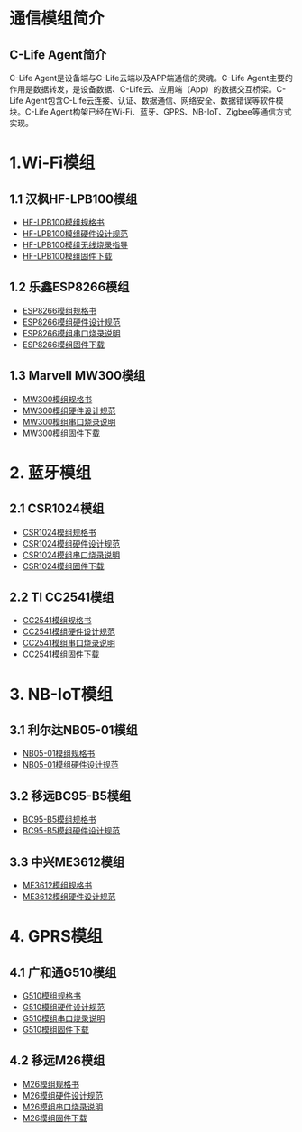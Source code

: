 

# 通信模组简介
## C-Life Agent简介

C-Life Agent是设备端与C-Life云端以及APP端通信的灵魂。C-Life Agent主要的作用是数据转发，是设备数据、C-Life云、应用端（App）的数据交互桥梁。C-Life Agent包含C-Life云连接、认证、数据通信、网络安全、数据错误等软件模块。C-Life Agent构架已经在Wi-Fi、蓝牙、GPRS、NB-IoT、Zigbee等通信方式实现。 



# 1.Wi-Fi模组
## 1.1 汉枫HF-LPB100模组
* [HF-LPB100模组规格书](./assets/mcu/PDF/HF-LPB100用户手册-V1.6.pdf)
* [HF-LPB100模组硬件设计规范](./HF-LPB100_hardware_Design_Spec.html)
* [HF-LPB100模组无线烧录指导](./HF-LPB100_Wireless_download_Spec.html)
* [HF-LPB100模组固件下载]()

## 1.2 乐鑫ESP8266模组
* [ESP8266模组规格书](./assets/mcu/PDF/ESP8266_WiFi模块用户手册V1.0.pdf)
* [ESP8266模组硬件设计规范](./ESP8266_hardware_Design_Spec.html)
* [ESP8266模组串口烧录说明](./ESP8266_uart_download_Spec.html)
* [ESP8266模组固件下载]()
## 1.3 Marvell MW300模组
* [MW300模组规格书](./assets/mcu/PDF/HET-WM300规格书V1.0.pdf)
* [MW300模组硬件设计规范](./HET-MW300_hardware_Design_Spec.html)
* [MW300模组串口烧录说明](./HET-MW300_uart_download_Spec.html)
* [MW300模组固件下载]()



# 2. 蓝牙模组
## 2.1 CSR1024模组
* [CSR1024模组规格书]()
* [CSR1024模组硬件设计规范](./CSR1024_hardware_Design_Spec.html)
* [CSR1024模组串口烧录说明](./CSR1024_uart_download_Spec.html)
* [CSR1024模组固件下载]()
## 2.2 TI CC2541模组
* [CC2541模组规格书]()
* [CC2541模组硬件设计规范](./TI2541_hardware_Design_Spec.html)
* [CC2541模组串口烧录说明](./TI2541_uart_download_Spec.html)
* [CC2541模组固件下载]()

# 3. NB-IoT模组
## 3.1 利尔达NB05-01模组
* [NB05-01模组规格书]()
* [NB05-01模组硬件设计规范](./source/zh-cn/device/module/)
## 3.2 移远BC95-B5模组
* [BC95-B5模组规格书](./source/zh-cn/device/module/)
* [BC95-B5模组硬件设计规范](./source/zh-cn/device/module/)
## 3.3 中兴ME3612模组
* [ME3612模组规格书](./source/zh-cn/device/module/)
* [ME3612模组硬件设计规范](./source/zh-cn/device/module/)

# 4. GPRS模组
## 4.1 广和通G510模组
* [G510模组规格书]()
* [G510模组硬件设计规范](./source/zh-cn/device/module/)
* [G510模组串口烧录说明](./G510_uart_download_Spec.html)
* [G510模组固件下载]()
## 4.2 移远M26模组
* [M26模组规格书]()
* [M26模组硬件设计规范](./source/zh-cn/device/module/)
* [M26模组串口烧录说明](./M26_uart_download_Spec.html)
* [M26模组固件下载]()
